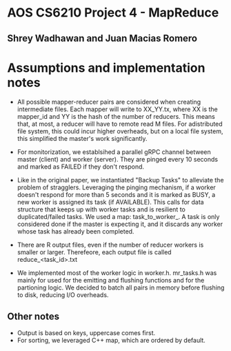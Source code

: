 # AOS CS6210 Project 4 - MapReduce
## Shrey Wadhawan and Juan Macias Romero

# Assumptions and implementation notes
- All possible mapper-reducer pairs are considered when creating intermediate files. Each mapper will write to XX_YY.tx, where XX is the mapper_id and YY is the hash of the number of reducers. This means that, at most, a reducer will have to remote read M files. For adistributed file system, this could incur higher overheads, but on a local file system, this simplified the master's work significantly.

- For monitorization, we establsihed a parallel gRPC channel between master (client) and worker (server). They are pinged every 10 seconds and marked as FAILED if they don't respond. 

- Like in the original paper, we instantiated "Backup Tasks" to alleviate the problem of stragglers. Leveraging the pinging mechanism, if a worker doesn't respond for more than 5 seconds and it is marked as BUSY, a new worker is assigned its task (if AVAILABLE). This calls for data structure that keeps up with worker tasks and is resilient to duplicated/failed tasks. We used a map: task_to_worker_. A task is only considered done if the master is expecting it, and it discards any worker whose task has already been completed.

- There are R output files, even if the number of reducer workers is smaller or larger. Therefeore, each output file is called reduce_<task_id>.txt

- We implemented most of the worker logic in worker.h. mr_tasks.h was mainly for used for the emitting and flushing functions and for the partioning logic. We decided to batch all pairs in memory before flushing to disk, reducing I/O overheads.

## Other notes
- Output is based on keys, uppercase comes first.
- For sorting, we leveraged C++ map, which are ordered by default.


